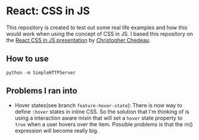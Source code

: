 React: CSS in JS
=================
This repository is created to test out some real life examples and how this would work when using the concept of CSS in JS.
I based this repository on the [React CSS in JS presentation](http://blog.vjeux.com/2014/javascript/react-css-in-js-nationjs.html) by [Christopher Chedeau](https://github.com/vjeux).

How to use
----------
	python -m SimpleHTTPServer

Problems I ran into
-------------------
* Hover states(see branch `feature-hover-state`): There is now way to define `:hover` states in inline CSS. So the solution that I'm thinking of is using a interaction aware mixin that will set a `hover` state property to `true` when a user hovers over the item. Possible problems is that the m() expression will become really big.